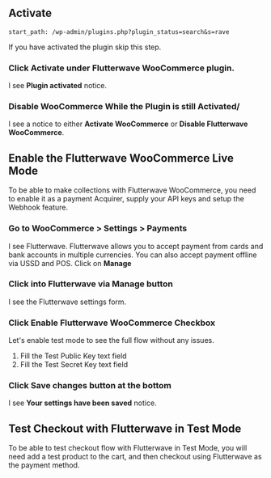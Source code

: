 ## Activate

```
start_path: /wp-admin/plugins.php?plugin_status=search&s=rave
```

If you have activated the plugin skip this step.

### Click Activate under Flutterwave WooCommerce plugin.

I see **Plugin activated** notice.

### Disable WooCommerce While the Plugin is still Activated/

I see a notice to either **Activate WooCommerce** or **Disable Flutterwave WooCommerce**.
 
## Enable the Flutterwave WooCommerce Live Mode

To be able to make collections with Flutterwave WooCommerce, you need to enable it as a payment Acquirer, supply your API keys and setup the Webhook feature.

### Go to WooCommerce > Settings > Payments

I see Flutterwave. Flutterwave allows you to accept payment from cards and bank accounts in multiple currencies. You can also accept payment offline via USSD and POS. Click on **Manage**

### Click into Flutterwave via Manage button

I see the Flutterwave settings form.

### Click Enable Flutterwave WooCommerce Checkbox
Let's enable test mode to see the full flow without any issues.
1.  Fill the Test Public Key text field
2.  Fill the Test Secret Key text field

### Click Save changes button at the bottom

I see **Your settings have been saved** notice.

## Test Checkout with Flutterwave in Test Mode

To be able to test checkout flow with Flutterwave in Test Mode, you will need add a test product to the cart, and then checkout using Flutterwave as the payment method.
